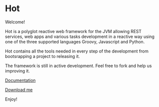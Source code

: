 # Hot

Welcome!

Hot is a polyglot reactive web framework for the JVM allowing REST services, web apps and various tasks development in a reactive way using one of the three supported languages Groovy, Javascript and Python.

Hot contains all the tools needed in every step of the development from bootsrapping a project to releasing it.

The framework is still in active development. Feel free to fork and help us improving it.

[Documentation](https://github.com/dsolimando/Hot/wiki)

[Download me](https://github.com/dsolimando/Hot/releases/download/v0.9.0/hot-0.9.0-SNAPSHOT.tar.gz)

Enjoy!

